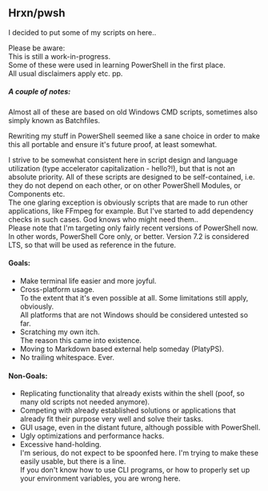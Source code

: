 ## Hrxn/pwsh

I decided to put some of my scripts on here..

Please be aware:  
This is still a work-in-progress.  
Some of these were used in learning PowerShell in the first place.  
All usual disclaimers apply etc. pp.

##### A couple of notes:

Almost all of these are based on old Windows CMD scripts, sometimes also simply known as Batchfiles.

Rewriting my stuff in PowerShell seemed like a sane choice in order to make this all portable and ensure it's future proof, at least somewhat.

I strive to be somewhat consistent here in script design and language utilization (type accelerator capitalization - hello?!), but that is not an absolute priority.
All of these scripts are designed to be self-contained, i.e. they do not depend on each other, or on other PowerShell Modules, or Components etc.  
The one glaring exception is obviously scripts that are made to run other applications, like FFmpeg for example.
But I've started to add dependency checks in such cases. God knows who might need them..   
Please note that I'm targeting only fairly recent versions of PowerShell now. In other words, PowerShell Core only, or better. Version 7.2 is considered LTS, so that will be used as reference in the future.

#### Goals:
- Make terminal life easier and more joyful.
- Cross-platform usage.  
  To the extent that it's even possible at all. Some limitations still apply, obviously.  
  All platforms that are not Windows should be considered untested so far.
- Scratching my own itch.  
  The reason this came into existence.
- Moving to Markdown based external help someday (PlatyPS).
- No trailing whitespace. Ever.

#### Non-Goals:
- Replicating functionality that already exists within the shell (poof, so many old scripts not needed anymore).
- Competing with already established solutions or applications that already fit their purpose very well and solve their tasks.
- GUI usage, even in the distant future, although possible with PowerShell.
- Ugly optimizations and performance hacks.
- Excessive hand-holding.  
  I'm serious, do not expect to be spoonfed here. I'm trying to make these easily usable, but there is a line.  
  If you don't know how to use CLI programs, or how to properly set up your environment variables, you are wrong here.
